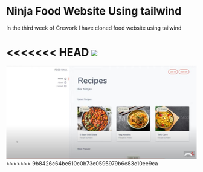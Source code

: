 <h1>Ninja Food Website Using tailwind</h1>

<p>In the third week of Crework I have cloned food website using tailwind<p>

<<<<<<< HEAD
<img src="\image\FoodNinja.JPG">
=======
<img src="image/FoodNinja.JPG">
>>>>>>> 9b8426c64be610c0b73e0595979b6e83c10ee9ca
